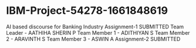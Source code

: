 # IBM-Project-54278-1661848619
AI based discourse for Banking Industry
Assignment-1 SUBMITTED
Team Leader   - AATHIHA SHERIN P
Team Member 1 - ADITHIYAN S
Team Member 2 - ARAVINTH S
Team Member 3 - ASWIN A
Assignment-2 SUBMITTED 
